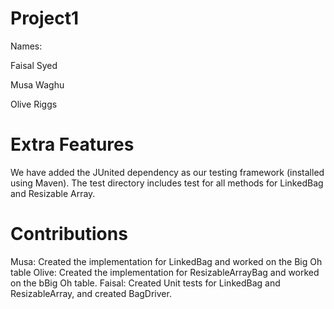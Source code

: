 # Project1

Names:

Faisal Syed

Musa Waghu

Olive Riggs

# Extra Features
We have added the JUnited dependency as our testing framework (installed using Maven).
The test directory includes test for all methods for LinkedBag and Resizable Array.

# Contributions

Musa: Created the implementation for LinkedBag and worked on the Big Oh table
Olive: Created the implementation for ResizableArrayBag and worked on the bBig Oh table.
Faisal: Created Unit tests for LinkedBag and ResizableArray, and created BagDriver.
